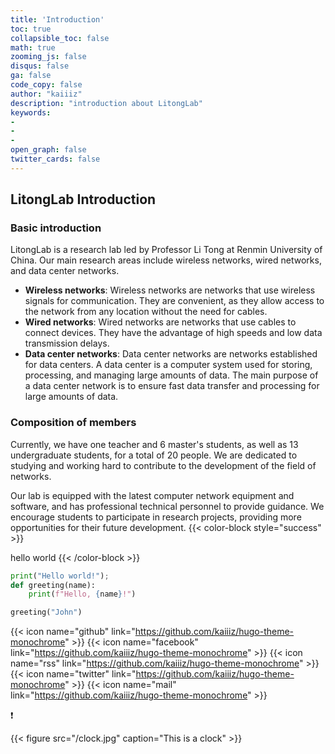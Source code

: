 ```yaml
---
title: 'Introduction'
toc: true 
collapsible_toc: false
math: true
zooming_js: false
disqus: false 
ga: false 
code_copy: false
author: "kaiiiz"
description: "introduction about LitongLab"
keywords:
-
-
- 
open_graph: false
twitter_cards: false
---
```


## LitongLab Introduction

### Basic introduction

LitongLab is a research lab led by Professor Li Tong at Renmin University of China. Our main research areas include wireless networks, wired networks, and data center networks.

- **Wireless networks**: Wireless networks are networks that use wireless signals for communication. They are convenient, as they allow access to the network from any location without the need for cables.
- **Wired networks**: Wired networks are networks that use cables to connect devices. They have the advantage of high speeds and low data transmission delays.
- **Data center networks**: Data center networks are networks established for data centers. A data center is a computer system used for storing, processing, and managing large amounts of data. The main purpose of a data center network is to ensure fast data transfer and processing for large amounts of data.

### Composition of members

Currently, we have one teacher and 6 master's students, as well as 13 undergraduate students, for a total of 20 people. We are dedicated to studying and working hard to contribute to the development of the field of networks.

Our lab is equipped with the latest computer network equipment and software, and has professional technical personnel to provide guidance. We encourage students to participate in research projects, providing more opportunities for their future development.
{{< color-block style="success" >}}

hello world
{{< /color-block >}}

```python
print("Hello world!");
def greeting(name):
    print(f"Hello, {name}!")

greeting("John")

```

{{< icon name="github"      link="https://github.com/kaiiiz/hugo-theme-monochrome" >}}
{{< icon name="facebook"    link="https://github.com/kaiiiz/hugo-theme-monochrome" >}}
{{< icon name="rss"         link="https://github.com/kaiiiz/hugo-theme-monochrome" >}}
{{< icon name="twitter"     link="https://github.com/kaiiiz/hugo-theme-monochrome" >}}
{{< icon name="mail"     link="https://github.com/kaiiiz/hugo-theme-monochrome" >}}

:exclamation:

{{< figure src="/clock.jpg" caption="This is a clock" >}}
